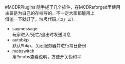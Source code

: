 #MCDRPlugins
随手搓了几个插件，在MCDReforged里使用  
主要是为自己的存档写的，不一定大家都能用上  
借鉴一下就好了，垃圾代码_(:з」∠)_  

- saymessage  
玩家进入/死亡/退出时发送消息
- autobkp  
默认!!bkp，关闭服务器并进行每日备份
- mobswitch  
用!!mobs查看说明，方便开关伪和平
